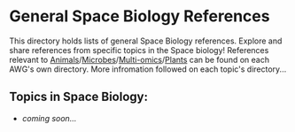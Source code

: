 # General Space Biology References

This directory holds lists of general Space Biology references. Explore and share references from specific topics in the Space biology! References relevant to [Animals](https://github.com/GeneLab-AWG/GeneLab_AWGs/tree/main/Animals_AWG)/[Microbes](https://github.com/GeneLab-AWG/GeneLab_AWGs/tree/main/Microbes_AWG)/[Multi-omics](https://github.com/GeneLab-AWG/GeneLab_AWGs/tree/main/Multi-omics_AWG)/[Plants](https://github.com/GeneLab-AWG/GeneLab_AWGs/tree/main/Plants_AWG) can be found on each AWG's own directory. More infromation followed on each topic's directory...

## Topics in Space Biology:

- *coming soon...*
